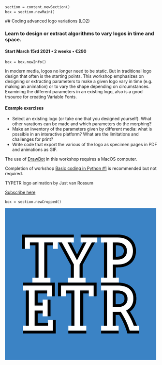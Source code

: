 

<!-- LO2 -->



~~~
section = content.newSection()
box = section.newMain()
~~~
<a name="LO2"/>
## Coding advanced logo variations <span class="wcode">(LO2)</span>

### Learn to design or extract algorithms to vary logos in time and space. 

#### Start March 15<span class="sup">rd</span> 2021 • 2 weeks • €290

~~~
box = box.newInfo()
~~~

In modern media, logos no longer need to be static. But in traditional logo design that often is the starting points. This workshop emphasizes on designing or extracting parameters to make a given logo vary in time (e.g. making an animation) or to vary the shape depending on circumstances. Examining the different parameters in an existing logo, also is a good trsource for creating Variable Fonts.


#### Example exercises

* Select an existing logo (or take one that you designed yourself). What other varations can be made and which parameters do the morphing?
* Make an inventory of the parameters given by different media: what is possible in an interactive platform? What are the limitations and challenges for print? 
* Write code that export the various of the logo as specimen pages in PDF and animations as GIF.

The use of <a href="http://drawbot.com" target="external">DrawBot</a> in this workshop requires a MacOS computer.

Completion of workshop [Basic coding in Python #1](#TY1) is recommended but not required.

TYPETR logo animation by Just van Rossum

<a href="https://docs.google.com/forms/d/1vLKGROUx03Sm3QGWEwuP1f7Uo1v4qQCmG1FlaxOT88A" target="external">Subscribe here</a>

~~~
box = section.newCropped()
~~~

![cover y=top x=center](animations/Typetr1.gif)


